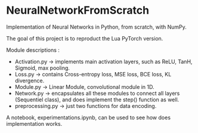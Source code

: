# NeuralNetworkFromScratch
Implementation of Neural Networks in Python, from scratch, with NumPy.

The goal of this project is to reproduct the Lua PyTorch version.

Module descriptions :
- Activation.py -> implements main activation layers, such as ReLU, TanH, Sigmoid, max pooling.
- Loss.py -> contains Cross-entropy loss, MSE loss, BCE loss, KL divergence.
- Module.py -> Linear Module, convolutional module in 1D.
- Network.py -> encapsulates all these modules to connect all layers (Sequentiel class), and does implement the step() function as well.
- preprocessing.py -> just two functions for data encoding.

A notebook, experimentations.ipynb, can be used to see how does implementation works.
